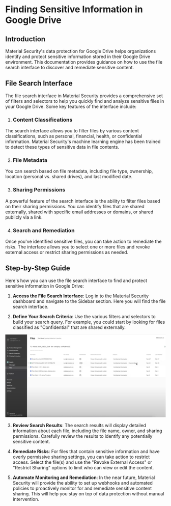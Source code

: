 # Finding Sensitive Information in Google Drive

## Introduction
Material Security's data protection for Google Drive helps organizations identify and protect sensitive information stored in their Google Drive environment. This documentation provides guidance on how to use the file search interface to discover and remediate sensitive content.

## File Search Interface
The file search interface in Material Security provides a comprehensive set of filters and selectors to help you quickly find and analyze sensitive files in your Google Drive. Some key features of the interface include:

1. ### Content Classifications
The search interface allows you to filter files by various content classifications, such as personal, financial, health, or confidential information. Material Security's machine learning engine has been trained to detect these types of sensitive data in file contents.

2. ### File Metadata
You can search based on file metadata, including file type, ownership, location (personal vs. shared drives), and last modified date.

3. ### Sharing Permissions
A powerful feature of the search interface is the ability to filter files based on their sharing permissions. You can identify files that are shared externally, shared with specific email addresses or domains, or shared publicly via a link.

4. ### Search and Remediation
Once you've identified sensitive files, you can take action to remediate the risks. The interface allows you to select one or more files and revoke external access or restrict sharing permissions as needed.

## Step-by-Step Guide
Here's how you can use the file search interface to find and protect sensitive information in Google Drive:

1. **Access the File Search Interface**: Log in to the Material Security dashboard and navigate to the Sidebar section. Here you will find the file search interface.

2. **Define Your Search Criteria**: Use the various filters and selectors to build your search query. For example, you could start by looking for files classified as "Confidential" that are shared externally.

![Find External Facing Confidential Data](./images/Drive_find_external_confidential.png)

3. **Review Search Results**: The search results will display detailed information about each file, including the file name, owner, and sharing permissions. Carefully review the results to identify any potentially sensitive content.

4. **Remediate Risks**: For files that contain sensitive information and have overly permissive sharing settings, you can take action to restrict access. Select the file(s) and use the "Revoke External Access" or "Restrict Sharing" options to limit who can view or edit the content.

5. **Automate Monitoring and Remediation**: In the near future, Material Security will provide the ability to set up webhooks and automated policies to proactively monitor for and remediate sensitive content sharing. This will help you stay on top of data protection without manual intervention.

